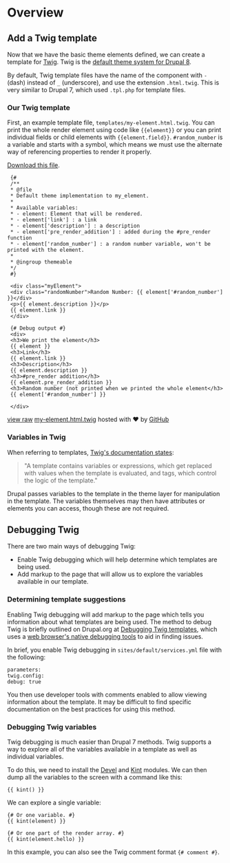 <!--
{
"name" : "drupal-8-twig",
"version" : "0.0.1",
"title" : "Lesson 9.2 - Twig",
"description" : "TBD",
"freshnessDate" : 2015-12-11,
"homepage" : "https://docs.acquia.com/articles/drupal-8-twig",
"canonicalSource" : "https://docs.acquia.com/articles/drupal-8-twig",
"license" : "CC BY-SA"
}
-->

<!-- @section -->

# Overview

<!-- @section -->

## Add a Twig template

Now that we have the basic theme elements defined, we can create a template for [Twig](http://twig.sensiolabs.org/). Twig is the [default theme system for Drupal 8](https://www.drupal.org/theme-guide/8/twig).

By default, Twig template files have the name of the component with `-` (dash) instead of `_` (underscore), and use the extension `.html.twig`. This is very similar to Drupal 7, which used `.tpl.php` for template files.

### Our Twig template

First, an example template file, `templates/my-element.html.twig`. You can print the whole render element using code like `{{element}}` or you can print individual fields or child elements with `{{element.field}}`. `#random_number` is a variable and starts with a symbol, which means we must use the alternate way of referencing properties to render it properly.

[Download this file](https://gist.github.com/acquialibrary/3122d2205cdcd8ca8512/archive/54eab43dd109059e58b93a8d090716bec4cc87db.zip).

```
 {#
 /**
 * @file
 * Default theme implementation to my_element.
 *
 * Available variables:
 * - element: Element that will be rendered.
 * - element['link'] : a link
 * - element['description'] : a description
 * - element['pre_render_addition'] : added during the #pre_render function
 * - element['random_number'] : a random number variable, won't be printed with the element.
 *
 * @ingroup themeable
 */
 #}

 <div class="myElement">
 <div class="randomNumber">Random Number: {{ element['#random_number'] }}</div>
 <p>{{ element.description }}</p>
 {{ element.link }}
 </div>

 {# Debug output #}
 <div>
 <h3>We print the element</h3>
 {{ element }}
 <h3>Link</h3>
 {{ element.link }}
 <h3>Description</h3>
 {{ element.description }}
 <h3>#pre_render addition</h3>
 {{ element.pre_render_addition }}
 <h3>Random number (not printed when we printed the whole element</h3>
 {{ element['#random_number'] }}

 </div>
```
[view raw](https://gist.github.com/acquialibrary/3122d2205cdcd8ca8512/raw/54eab43dd109059e58b93a8d090716bec4cc87db/my-element.html.twig) [my-element.html.twig](https://gist.github.com/acquialibrary/3122d2205cdcd8ca8512#file-my-element-html-twig) hosted with ❤ by [GitHub](https://github.com)

### Variables in Twig

When referring to templates, [Twig's documentation states](http://twig.sensiolabs.org/doc/templates.html):

> "A template contains variables or expressions, which get replaced with values when the template is evaluated, and tags, which control the logic of the template."

Drupal passes variables to the template in the theme layer for manipulation in the template. The variables themselves may then have attributes or elements you can access, though these are not required.

<!-- @section -->

## Debugging Twig

There are two main ways of debugging Twig:

*   Enable Twig debugging which will help determine which templates are being used.
*   Add markup to the page that will allow us to explore the variables available in our template.

### Determining template suggestions

Enabling Twig debugging will add markup to the page which tells you information about what templates are being used. The method to debug Twig is briefly outlined on Drupal.org at [Debugging Twig templates](https://www.drupal.org/node/1906392), which uses a [web browser's native debugging tools](https://docs.acquia.com/articles/browser-developer-tools) to aid in finding issues.

In brief, you enable Twig debugging in `sites/default/services.yml` file with the following:

```
parameters:
twig.config:
debug: true
```

You then use developer tools with comments enabled to allow viewing information about the template. It may be difficult to find specific documentation on the best practices for using this method.

### Debugging Twig variables

Twig debugging is much easier than Drupal 7 methods. Twig supports a way to explore all of the variables available in a template as well as individual variables.

To do this, we need to install the [Devel](http://drupal.org/project/devel) and [Kint](https://www.drupal.org/sandbox/fat763/2155159) modules. We can then dump all the variables to the screen with a command like this:

```
{{ kint() }}
```

We can explore a single variable:

```
{# Or one variable. #}
{{ kint(element) }}

{# Or one part of the render array. #}
{{ kint(element.hello) }}
```

In this example, you can also see the Twig comment format `{# comment #}`.
